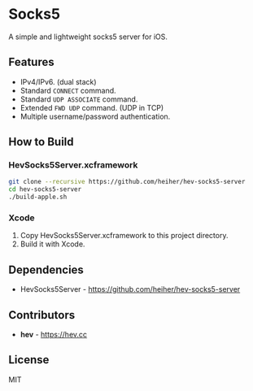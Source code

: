# Socks5

A simple and lightweight socks5 server for iOS.

## Features

* IPv4/IPv6. (dual stack)
* Standard `CONNECT` command.
* Standard `UDP ASSOCIATE` command.
* Extended `FWD UDP` command. (UDP in TCP)
* Multiple username/password authentication.

## How to Build

### HevSocks5Server.xcframework

```bash
git clone --recursive https://github.com/heiher/hev-socks5-server
cd hev-socks5-server
./build-apple.sh
```

### Xcode

1. Copy HevSocks5Server.xcframework to this project directory.
2. Build it with Xcode.

## Dependencies

* HevSocks5Server - https://github.com/heiher/hev-socks5-server

## Contributors

* **hev** - https://hev.cc

## License

MIT
